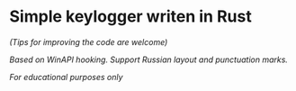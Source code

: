 <h1> Simple keylogger writen in Rust</h1> 
<h6>(Tips for improving the code are welcome) </ h6>
<p>Based on WinAPI hooking. 
  Support Russian layout and punctuation marks.
</p>
For educational purposes only<br />



